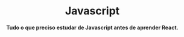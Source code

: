 <h1 align="center">Javascript</h1>

**<p align="center">Tudo o que preciso estudar de Javascript antes de aprender React.</p>**
